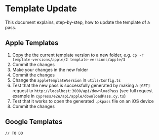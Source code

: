 # Template Update

This document explains, step-by-step, how to update the template of a pass.

## Apple Templates

1. Copy the the current template version to a new folder, e.g. `cp -r template-versions/apple/2 template-versions/apple/3`
1. Commit the changes
1. Make your changes in the new folder
1. Commit the changes
1. Change the `appleTemplateVersion` in `utils/Config.ts`
1. Test that the new pass is successfully generated by making a `[GET]` request to `http://localhost:3000/api/downloadPass` (see full request example in `cypress/e2e/api/apple/downloadPass.cy.ts`)
1. Test that it works to open the generated `.pkpass` file on an iOS device
1. Commit the changes

## Google Templates

`// TO DO`
